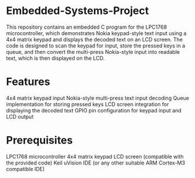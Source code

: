 # Embedded-Systems-Project

This repository contains an embedded C program for the LPC1768 microcontroller, which demonstrates Nokia keypad-style text input using a 4x4 matrix keypad and displays the decoded text on an LCD screen. The code is designed to scan the keypad for input, store the pressed keys in a queue, and then convert the multi-press Nokia-style input into readable text, which is then displayed on the LCD.

# Features

4x4 matrix keypad input
Nokia-style multi-press text input decoding
Queue implementation for storing pressed keys
LCD screen integration for displaying the decoded text
GPIO pin configuration for keypad input and LCD output

# Prerequisites

LPC1768 microcontroller
4x4 matrix keypad
LCD screen (compatible with the provided code)
Keil uVision IDE (or any other suitable ARM Cortex-M3 compatible IDE)
